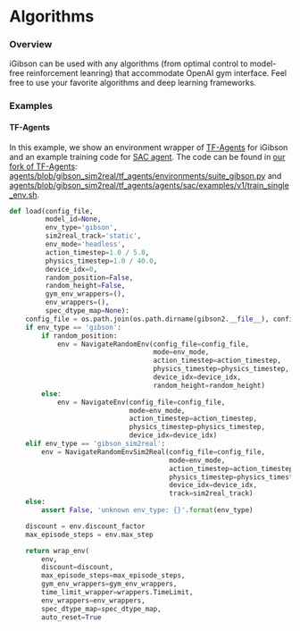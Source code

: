 # Algorithms

### Overview

iGibson can be used with any algorithms (from optimal control to model-free reinforcement leanring) that accommodate OpenAI gym interface. Feel free to use your favorite algorithms and deep learning frameworks.

### Examples

#### TF-Agents

In this example, we show an environment wrapper of [TF-Agents](https://github.com/tensorflow/agents) for iGibson and an example training code for [SAC agent](https://arxiv.org/abs/1801.01290). The code can be found in [our fork of TF-Agents](https://github.com/StanfordVL/agents/): [agents/blob/gibson_sim2real/tf_agents/environments/suite_gibson.py](https://github.com/StanfordVL/agents/blob/gibson_sim2real/tf_agents/environments/suite_gibson.py) and [agents/blob/gibson_sim2real/tf_agents/agents/sac/examples/v1/train_single_env.sh](https://github.com/StanfordVL/agents/blob/gibson_sim2real/tf_agents/agents/sac/examples/v1/train_single_env.sh).

```python
def load(config_file,
         model_id=None,
         env_type='gibson',
         sim2real_track='static',
         env_mode='headless',
         action_timestep=1.0 / 5.0,
         physics_timestep=1.0 / 40.0,
         device_idx=0,
         random_position=False,
         random_height=False,
         gym_env_wrappers=(),
         env_wrappers=(),
         spec_dtype_map=None):
    config_file = os.path.join(os.path.dirname(gibson2.__file__), config_file)
    if env_type == 'gibson':
        if random_position:
            env = NavigateRandomEnv(config_file=config_file,
                                    mode=env_mode,
                                    action_timestep=action_timestep,
                                    physics_timestep=physics_timestep,
                                    device_idx=device_idx,
                                    random_height=random_height)
        else:
            env = NavigateEnv(config_file=config_file,
                              mode=env_mode,
                              action_timestep=action_timestep,
                              physics_timestep=physics_timestep,
                              device_idx=device_idx)
    elif env_type == 'gibson_sim2real':
        env = NavigateRandomEnvSim2Real(config_file=config_file,
                                        mode=env_mode,
                                        action_timestep=action_timestep,
                                        physics_timestep=physics_timestep,
                                        device_idx=device_idx,
                                        track=sim2real_track)
    else:
        assert False, 'unknown env_type: {}'.format(env_type)

    discount = env.discount_factor
    max_episode_steps = env.max_step

    return wrap_env(
        env,
        discount=discount,
        max_episode_steps=max_episode_steps,
        gym_env_wrappers=gym_env_wrappers,
        time_limit_wrapper=wrappers.TimeLimit,
        env_wrappers=env_wrappers,
        spec_dtype_map=spec_dtype_map,
        auto_reset=True
```
